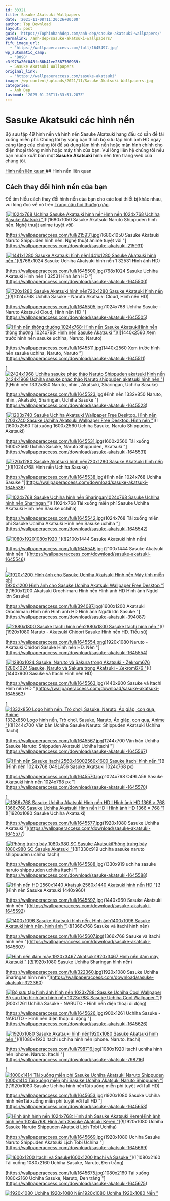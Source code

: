 ```yaml
---
id: 33321
title: Sasuke Akatsuki Wallpapers
date: '2021-11-08T11:20:26+00:00'
author: Top Download
layout: post
guid: 'https://Tophinhanhdep.com/anh-dep/sasuke-akatsuki-wallpapers/'
permalink: /anh-dep/sasuke-akatsuki-wallpapers/
fifu_image_url:
  - 'https://wallpaperaccess.com/full/1645497.jpg'
wp_automatic_camp:
  - '8098'
c3f973a20f048fc86b41ee2367760939:
  - Sasuke Akatsuki Wallpapers
original_link:
  - 'https://wallpaperaccess.com/sasuke-akatsuki'
image: /wp-content/uploads/2021/11/Sasuke-Akatsuki-Wallpapers.jpg
categories:
  - Ảnh Đẹp
lastmod: '2025-01-26T11:33:51.287Z'
---
```

# Sasuke Akatsuki các hình nền

Bộ sưu tập 49 hình nền và hình nền Sasuke Akatsuki hàng đầu có sẵn để tải xuống miễn phí. Chúng tôi hy vọng bạn thích bộ sưu tập hình ảnh HD ngày càng tăng của chúng tôi để sử dụng làm hình nền hoặc màn hình chính cho điện thoại thông minh hoặc máy tính của bạn. Vui lòng liên hệ chúng tôi nếu bạn muốn xuất bản một **Sasuke Akatsuki** hình nền trên trang web của chúng tôi.

[Hình nền liên quan ](#related) ## Hình nền liên quan

## Cách thay đổi hình nền của bạn

Để tìm hiểu cách thay đổi hình nền của bạn cho các loại thiết bị khác nhau, vui lòng đọc về nó trên [Trang câu hỏi thường gặp](https://tophinhanhdep.com/faq/).

  
[[![1024x768 Uchiha Sasuke Akatsuki hình nền](https://wallpaperaccess.com/full/1645497.jpg)Hình nền 1024x768 Uchiha Sasuke Akatsuki "](https://wallpaperaccess.com/download/sasuke-akatsuki-1645497)](![1680x1050 Sasuke Akatsuki Naruto Shippuden hình nền.  Nghệ thuật anime tuyệt vời)

(https://wallpaperaccess.com/full/215931.jpg)1680x1050 Sasuke Akatsuki Naruto Shippuden hình nền. Nghệ thuật anime tuyệt vời "](https://wallpaperaccess.com/download/sasuke-akatsuki-215931)

[[![1441x1280 Sasuke Akatsuki hình nền](https://wallpaperaccess.com/full/1645499.jpg)1441x1280 Sasuke Akatsuki hình nền "](https://wallpaperaccess.com/download/sasuke-akatsuki-1645499)](![768x1024 Sasuke Uchiha Akatsuki hình nền 1 32531 Hình ảnh HD)

(https://wallpaperaccess.com/full/1645500.jpg)768x1024 Sasuke Uchiha Akatsuki Hình nền 1 32531 Hình ảnh HD "](https://wallpaperaccess.com/download/sasuke-akatsuki-1645500)

[[![720x1280 Sasuke Akatsuki hình nền](https://wallpaperaccess.com/full/1645503.jpg)720x1280 Sasuke Akatsuki hình nền "](https://wallpaperaccess.com/download/sasuke-akatsuki-1645503)](![1024x768 Uchiha Sasuke - Naruto Akatsuki Cloud, Hình nền HD)

(https://wallpaperaccess.com/full/1645505.jpg)1024x768 Uchiha Sasuke - Naruto Akatsuki Cloud, Hình nền HD "](https://wallpaperaccess.com/download/sasuke-akatsuki-1645505)

[[![Hình nền thông thường 1024x768: Hình nền Sasuke Akatsuki](https://wallpaperaccess.com/full/1645507.jpg)Hình nền thông thường 1024x768: Hình nền Sasuke Akatsuki "](https://wallpaperaccess.com/download/sasuke-akatsuki-1645507)](![1440x2560 Xem trước hình nền sasuke uchiha, Naruto, Naruto)

(https://wallpaperaccess.com/full/1645511.jpg)1440x2560 Xem trước hình nền sasuke uchiha, Naruto, Naruto "](https://wallpaperaccess.com/download/sasuke-akatsuki-1645511)

[ [![2424x1968 Uchiha sasuke phác thảo Naruto Shippuden akatsuki hình nền](https://wallpaperaccess.com/full/1645516.jpg)2424x1968 Uchiha sasuke phác thảo Naruto shippuden akatsuki hình nền "](https://wallpaperaccess.com/download/sasuke-akatsuki-1645516)](![Hình nền 1332x850 Naruto, nhìn., Akatsuki, Sharingan, Uchiha Sasuke)

(https://wallpaperaccess.com/full/1645523.jpg)Hình nền 1332x850 Naruto, nhìn., Akatsuki, Sharingan, Uchiha Sasuke "](https://wallpaperaccess.com/download/sasuke-akatsuki-1645523)

[[![1203x740 Sasuke Uchiha Akatsuki Wallpaper Free Desktop.  Hình nền](https://wallpaperaccess.com/full/1645529.jpg)1203x740 Sasuke Uchiha Akatsuki Wallpaper Free Desktop. Hình nền "](https://wallpaperaccess.com/download/sasuke-akatsuki-1645529)](![1600x2560 Tải xuống 1600x2560 Uchiha Sasuke, Naruto Shippuden, Akatsuki)

(https://wallpaperaccess.com/full/1645531.jpg)1600x2560 Tải xuống 1600x2560 Uchiha Sasuke, Naruto Shippuden, Akatsuki "](https://wallpaperaccess.com/download/sasuke-akatsuki-1645531)

[[![720x1280 Sasuke Akatsuki hình nền](https://wallpaperaccess.com/full/1645536.jpg)720x1280 Sasuke Akatsuki hình nền "](https://wallpaperaccess.com/download/sasuke-akatsuki-1645536)](![1024x768 Hình nền Uchiha Sasuke)

(https://wallpaperaccess.com/full/1645538.jpg)Hình nền 1024x768 Uchiha Sasuke "](https://wallpaperaccess.com/download/sasuke-akatsuki-1645538)

[[![1024x768 Sasuke Uchiha hình nền Sharingan](https://wallpaperaccess.com/full/799217.jpg)1024x768 Sasuke Uchiha hình nền Sharingan "](https://wallpaperaccess.com/download/sasuke-akatsuki-799217)](![1024x768 Tải xuống miễn phí Sasuke Uchiha Akatsuki Hình nền Sasuke uchiha)

(https://wallpaperaccess.com/full/1645542.jpg)1024x768 Tải xuống miễn phí Sasuke Uchiha Akatsuki Hình nền Sasuke uchiha "](https://wallpaperaccess.com/download/sasuke-akatsuki-1645542)

[[![1080x1920 ](https://wallpaperaccess.com/full/1645545.jpg)1080x1920 "](https://wallpaperaccess.com/download/sasuke-akatsuki-1645545)](![2100x1444 Sasuke Akatsuki hình nền)

(https://wallpaperaccess.com/full/1645546.jpg)2100x1444 Sasuke Akatsuki hình nền "](https://wallpaperaccess.com/download/sasuke-akatsuki-1645546)

[[![1920x1200 Hình ảnh cho Sasuke Uchiha Akatsuki Hình nền Máy tính miễn phí](https://wallpaperaccess.com/full/1645549.jpg)1920x1200 Hình ảnh cho Sasuke Uchiha Akatsuki Wallpaper Free Desktop "](https://wallpaperaccess.com/download/sasuke-akatsuki-1645549)](![1600x1200 Akatsuki Orochimaru Hình nền Hình ảnh HD Hình ảnh Người lớn Sasuke)

(https://wallpaperaccess.com/full/394087.jpg)1600x1200 Akatsuki Orochimaru Hình nền Hình ảnh HD Hình ảnh Người lớn Sasuke "](https://wallpaperaccess.com/download/sasuke-akatsuki-394087)

[[![2880x1800 Sasuke Itachi hình nền](https://wallpaperaccess.com/full/799181.jpg)2880x1800 Sasuke Itachi hình nền "](https://wallpaperaccess.com/download/sasuke-akatsuki-799181)](![1920x1080 Naruto - Akatsuki Chidori Sasuke Hình nền HD.  Tiểu sử)

(https://wallpaperaccess.com/full/1645554.png)1920x1080 Naruto - Akatsuki Chidori Sasuke Hình nền HD. Nền "](https://wallpaperaccess.com/download/sasuke-akatsuki-1645554)

[[![1280x1024 Sasuke, Naruto và Sakura trong Akatsuki - Zekrom676](https://wallpaperaccess.com/full/1645555.jpg)1280x1024 Sasuke, Naruto và Sakura trong Akatsuki - Zekrom676 "](https://wallpaperaccess.com/download/sasuke-akatsuki-1645555)](![1440x900 Sasuke và Itachi Hình nền HD)

(https://wallpaperaccess.com/full/1645563.jpg)1440x900 Sasuke và Itachi Hình nền HD "](https://wallpaperaccess.com/download/sasuke-akatsuki-1645563)

[[![1332x850 Logo hình nền, Trò chơi, Sasuke, Naruto, Áo giáp, con quạ, Anime](https://wallpaperaccess.com/full/1645564.jpg)1332x850 Logo hình nền, Trò chơi, Sasuke, Naruto, Áo giáp, con quạ, Anime "](https://wallpaperaccess.com/download/sasuke-akatsuki-1645564)](![1244x700 Văn bản Uchiha Sasuke Naruto: Shippuden Akatsuki Uchiha Itachi)

(https://wallpaperaccess.com/full/1645567.jpg)1244x700 Văn bản Uchiha Sasuke Naruto: Shippuden Akatsuki Uchiha Itachi "](https://wallpaperaccess.com/download/sasuke-akatsuki-1645567)

[[![Hình nền Sasuke Itachi 2560x1600](https://wallpaperaccess.com/full/799212.jpg)2560x1600 Sasuke Itachi hình nền "](https://wallpaperaccess.com/download/sasuke-akatsuki-799212)](![Hình nền 1024x768 O49LA56 Sasuke Akatsuki 1024x768 px)

(https://wallpaperaccess.com/full/1645570.jpg)1024x768 O49LA56 Sasuke Akatsuki hình nền 1024x768 px "](https://wallpaperaccess.com/download/sasuke-akatsuki-1645570)

[[![1366x768 Sasuke Uchiha Akatsuki Hình nền HD I Hình ảnh HD 1366 × 768](https://wallpaperaccess.com/full/1645575.jpg)1366x768 Sasuke Uchiha Akatsuki Hình nền HD I Hình ảnh HD 1366 × 768 "](https://wallpaperaccess.com/download/sasuke-akatsuki-1645575)](![1920x1080 Sasuke Uchiha Akatsuki)

(https://wallpaperaccess.com/full/1645577.jpg)1920x1080 Sasuke Uchiha Akatsuki "](https://wallpaperaccess.com/download/sasuke-akatsuki-1645577)

[[![Phòng trưng bày 1080x980 SC Sasuke Akatsuki](https://wallpaperaccess.com/full/1645582.png)Phòng trưng bày 1080x980 SC Sasuke Akatsuki "](https://wallpaperaccess.com/download/sasuke-akatsuki-1645582)](![1330x919 uchiha sasuke naruto shippuuden uchiha itachi)

(https://wallpaperaccess.com/full/1645588.jpg)1330x919 uchiha sasuke naruto shippuuden uchiha itachi "](https://wallpaperaccess.com/download/sasuke-akatsuki-1645588)

[[![Hình nền HD 2560x1440 Akatsuki](https://wallpaperaccess.com/full/1084547.jpg)2560x1440 Akatsuki hình nền HD "](https://wallpaperaccess.com/download/sasuke-akatsuki-1084547)](![Hình nền Sasuke Akatsuki 1440x960)

(https://wallpaperaccess.com/full/1645592.jpg)1440x960 Sasuke Akatsuki hình nền "](https://wallpaperaccess.com/download/sasuke-akatsuki-1645592)

[[![1400x1096 Sasuke Akatsuki hình nền, Hình ảnh](https://wallpaperaccess.com/full/1645596.jpg)1400x1096 Sasuke Akatsuki hình nền, hình ảnh "](https://wallpaperaccess.com/download/sasuke-akatsuki-1645596)](![1366x768 Sasuke và itachi hình nền)

(https://wallpaperaccess.com/full/1645607.jpg)1366x768 Sasuke và itachi hình nền "](https://wallpaperaccess.com/download/sasuke-akatsuki-1645607)

[[![Hình nền đám mây 1920x3467 Akatsuki](https://wallpaperaccess.com/full/1645614.jpg)1920x3467 Hình nền đám mây Akatsuki " ](https://wallpaperaccess.com/download/sasuke-akatsuki-1645614)](![1920x1080 Sasuke Uchiha Sharingan hình nền)

(https://wallpaperaccess.com/full/322360.jpg)1920x1080 Sasuke Uchiha Sharingan hình nền "](https://wallpaperaccess.com/download/sasuke-akatsuki-322360)

[[![Bộ sưu tập hình ảnh hình nền 1023x788: Sasuke Uchiha Cool Wallpaper](https://wallpaperaccess.com/full/215955.jpg)Bộ sưu tập hình ảnh hình nền 1023x788: Sasuke Uchiha Cool Wallpaper "](https://wallpaperaccess.com/download/sasuke-akatsuki-215955)](![900x1261 Uchiha Sasuke - NARUTO - Hình nền điện thoại di động)

(https://wallpaperaccess.com/full/1645626.jpg)900x1261 Uchiha Sasuke - NARUTO - Hình nền điện thoại di động "](https://wallpaperaccess.com/download/sasuke-akatsuki-1645626)

[[![1920x1080 Sasuke Akatsuki hình nền](https://wallpaperaccess.com/full/1645645.jpg)1920x1080 Sasuke Akatsuki hình nền "](https://wallpaperaccess.com/download/sasuke-akatsuki-1645645)](![1080x1920 itachi uchiha hình nền iphone.  Naruto.  Itachi)

(https://wallpaperaccess.com/full/798716.jpg)1080x1920 itachi uchiha hình nền iphone. Naruto. Itachi "](https://wallpaperaccess.com/download/sasuke-akatsuki-798716)

[ [![1000x1414 Tải xuống miễn phí Sasuke Uchiha Akatsuki Naruto Shippuden](https://wallpaperaccess.com/full/1645651.jpg)1000x1414 Tải xuống miễn phí Sasuke Uchiha Akatsuki Naruto Shippuden "](https://wallpaperaccess.com/download/sasuke-akatsuki-1645651)](![1920x1080 Sasuke Uchiha hình nềnTải xuống miễn phí tuyệt vời full HD)

(https://wallpaperaccess.com/full/1645653.jpg)1920x1080 Sasuke Uchiha hình nềnTải xuống miễn phí tuyệt vời full HD "](https://wallpaperaccess.com/download/sasuke-akatsuki-1645653)

[[![Hình ảnh hình nền 1024x768: Hình ảnh Sasuke Akatsuki Keren](https://wallpaperaccess.com/full/1645662.jpg)Hình ảnh hình nền 1024x768: Hình ảnh Sasuke Akatsuki Keren "](https://wallpaperaccess.com/download/sasuke-akatsuki-1645662)](![1920x1080 Uchiha Sasuke Naruto Shippuden Akatsuki Lịch Tobi Uchiha)

(https://wallpaperaccess.com/full/1645669.jpg)1920x1080 Uchiha Sasuke Naruto Shippuden Akatsuki Lịch Tobi Uchiha "](https://wallpaperaccess.com/download/sasuke-akatsuki-1645669)

[[![1600x1200 Itachi và Sasuke](https://wallpaperaccess.com/full/1645671.jpg)1600x1200 Itachi và Sasuke "](https://wallpaperaccess.com/download/sasuke-akatsuki-1645671)](![1080x2160 Tải xuống 1080x2160 Uchiha Sasuke, Naruto, Đen trắng)

(https://wallpaperaccess.com/full/1645675.jpg)1080x2160 Tải xuống 1080x2160 Uchiha Sasuke, Naruto, Đen trắng "](https://wallpaperaccess.com/download/sasuke-akatsuki-1645675)

[![1920x1080 Uchiha 1920x1080 Nền](https://wallpaperaccess.com/full/1645682.jpg)1920x1080 Uchiha 1920x1080 Nền "](https://wallpaperaccess.com/download/sasuke-akatsuki-1645682)
